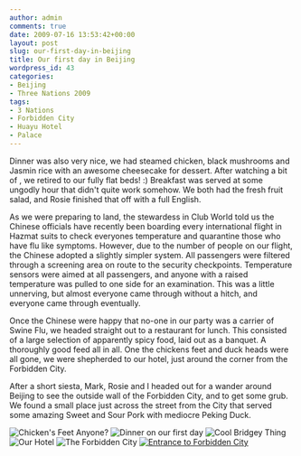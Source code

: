 ```yaml
---
author: admin
comments: true
date: 2009-07-16 13:53:42+00:00
layout: post
slug: our-first-day-in-beijing
title: Our first day in Beijing
wordpress_id: 43
categories:
- Beijing
- Three Nations 2009
tags:
- 3 Nations
- Forbidden City
- Huayu Hotel
- Palace
---
```


Dinner was also very nice, we had steamed chicken, black mushrooms and Jasmin rice with an awesome cheesecake for dessert. After watching a bit of , we retired to our fully flat beds! :) Breakfast was served at some ungodly hour that didn't quite work somehow. We both had the fresh fruit salad, and Rosie finished that off with a full English.

As we were preparing to land, the stewardess in Club World told us the Chinese officials have recently been boarding every international flight in Hazmat suits to check everyones temperature and quarantine those who have flu like symptoms. However, due to the number of people on our flight, the Chinese adopted a slightly simpler system. All passengers were filtered through a screening area on route to the security checkpoints. Temperature sensors were aimed at all passengers, and anyone with a raised temperature was pulled to one side for an examination. This was a little unnerving, but almost everyone came through without a hitch, and everyone came through eventually.

Once the Chinese were happy that no-one in our party was a carrier of Swine Flu, we headed straight out to a restaurant for lunch. This consisted of a large selection of apparently spicy food, laid out as a banquet. A thoroughly good feed all in all. One the chickens feet and duck heads were all gone, we were shepherded to our hotel, just around the corner from the Forbidden City.

After a short siesta, Mark, Rosie and I headed out for a wander around Beijing to see the outside wall of the Forbidden City, and to get some grub. We found a small place just across the street from the City that served some amazing Sweet and Sour Pork with mediocre Peking Duck.


![Chicken's Feet Anyone?](http://travel.perry-online.me.uk/files/2012/08/sfpgMjAwOS8yMDA5LjA3LjE1IC0gMjAwOS4wOC4wNSBUaHJlZSBOYXRpb25zIEV4cGVkaXRpb24vKklNR18wNTE3LkpQRyoqaW1hZ2UqKmJhZTU1NzZiNmQxMDMyM2RiYjgyOWMzOWI5NGQxYWI4-150x150.jpg) ![Dinner on our first day](http://travel.perry-online.me.uk/files/2012/08/sfpgMjAwOS8yMDA5LjA3LjE1IC0gMjAwOS4wOC4wNSBUaHJlZSBOYXRpb25zIEV4cGVkaXRpb24vKklNR18wNTE1LkpQRyoqaW1hZ2UqKmJkY2JmOTVmZTczNTQyZTA1NDdlZjc1ZjMwYTAxMDVk-150x150.jpg) ![Cool Bridgey Thing](http://travel.perry-online.me.uk/files/2012/08/sfpgMjAwOS8yMDA5LjA3LjE1IC0gMjAwOS4wOC4wNSBUaHJlZSBOYXRpb25zIEV4cGVkaXRpb24vKklNR18wNTIzLkpQRyoqaW1hZ2UqKmY4MjgxMTFiZGIyOTI2YjlmODRkY2MyYWI5YjUzZmJj-150x150.jpg) ![Our Hotel](http://travel.perry-online.me.uk/files/2012/08/sfpgMjAwOS8yMDA5LjA3LjE1IC0gMjAwOS4wOC4wNSBUaHJlZSBOYXRpb25zIEV4cGVkaXRpb24vKklNR18wNTMxLkpQRyoqaW1hZ2UqKjA0N2Y5MzFjYTBkZGExMDgyYWYxZjc0NGY3NTY1MmNl-150x150.jpg) ![The Forbidden City](http://travel.perry-online.me.uk/files/2012/08/sfpgMjAwOS8yMDA5LjA3LjE1IC0gMjAwOS4wOC4wNSBUaHJlZSBOYXRpb25zIEV4cGVkaXRpb24vKklNR18wNTQwLTEwMjR4NjgyLmpwZyoqaW1hZ2UqKmJkNGFkODE4Mjk0YTk0NjQzZjBlNzJlYTA1OGZjZmM3-150x150.jpg) [![Entrance to Forbidden City](http://travel.perry-online.me.uk/files/2012/08/sfpgMjAwOS8yMDA5LjA3LjE1IC0gMjAwOS4wOC4wNSBUaHJlZSBOYXRpb25zIEV4cGVkaXRpb24vKklNR18wNTM0LkpQRyoqaW1hZ2UqKjQ4ZjQ2ZTY3Yzk2NTMxYjE0YzZmYTM3MmRiNjM5ZWUw-150x150.jpg)](http://travel.perry-online.me.uk/uncategorized/43-revision/attachment/sfpgmjawos8ymda5lja3lje1ic0gmjawos4woc4wnsbuahjlzsboyxrpb25ziev4cgvkaxrpb24vkklnr18wntm0lkpqryoqaw1hz2uqkjq4zjq2zty3yzk2ntmxyje0yzzmytm3mmrinjm5zwuw/)
